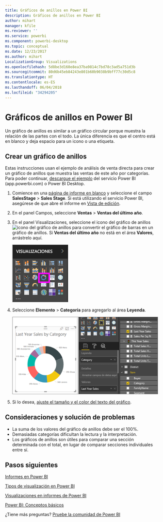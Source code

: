 ```yaml
---
title: Gráficos de anillos en Power BI
description: Gráficos de anillos en Power BI
author: mihart
manager: kfile
ms.reviewer: ''
ms.service: powerbi
ms.component: powerbi-desktop
ms.topic: conceptual
ms.date: 12/23/2017
ms.author: mihart
LocalizationGroup: Visualizations
ms.openlocfilehash: 5d8be3d160e8ea37ba9814c7bd78c3ad5a751d3b
ms.sourcegitcommit: 80d6b45eb84243e801b60b9038b9bff77c30d5c8
ms.translationtype: HT
ms.contentlocale: es-ES
ms.lasthandoff: 06/04/2018
ms.locfileid: "34294205"
---
```

# <a name="doughnut-charts-in-power-bi"></a>Gráficos de anillos en Power BI
Un gráfico de anillos es similar a un gráfico circular porque muestra la relación de las partes con el todo. La única diferencia es que el centro está en blanco y deja espacio para un icono o una etiqueta.

## <a name="create-a-doughnut-chart"></a>Crear un gráfico de anillos
Estas instrucciones usan el ejemplo de análisis de venta directa para crear un gráfico de anillos que muestra las ventas de este año por categorías. Para poder continuar, [descargue el ejemplo](sample-datasets.md) del servicio Power BI (app.powerbi.com) o Power BI Desktop.

1. Comience en una [página de informe en blanco](power-bi-report-add-page.md) y seleccione el campo **SalesStage** \> **Sales Stage**. Si está utilizando el servicio Power BI, asegúrese de que abre el informe en [Vista de edición](service-interact-with-a-report-in-editing-view.md).

2. En el panel Campos, seleccione **Ventas** \> **Ventas del último año**.  
   
3. En el panel Visualizaciones, seleccione el icono del gráfico de anillos ![icono del gráfico de anillos]() para convertir el gráfico de barras en un gráfico de anillos. Si **Ventas del último año** no está en el área **Valores**, arrástrelo aquí.
     
   ![](media/power-bi-visualization-doughnut-charts/power-bi-doughnut-chart.png)

4. Seleccione **Elemento** \> **Categoría** para agregarlo al área **Leyenda**. 
     
    ![](media/power-bi-visualization-doughnut-charts/power-bi-doughnut-done.png)

5. Si lo desea, [ajuste el tamaño y el color del texto del gráfico](power-bi-visualization-customize-title-background-and-legend.md). 

## <a name="considerations-and-troubleshooting"></a>Consideraciones y solución de problemas
* La suma de los valores del gráfico de anillos debe ser el 100%.
* Demasiadas categorías dificultan la lectura y la interpretación.
* Los gráficos de anillos son útiles para comparar una sección determinada con el total, en lugar de comparar secciones individuales entre sí. 

## <a name="next-steps"></a>Pasos siguientes
[Informes en Power BI](service-reports.md)

[Tipos de visualización en Power BI](power-bi-visualization-types-for-reports-and-q-and-a.md)

[Visualizaciones en informes de Power BI](power-bi-report-visualizations.md)

[Power BI: Conceptos básicos](service-basic-concepts.md)

¿Tiene más preguntas? [Pruebe la comunidad de Power BI](http://community.powerbi.com/)

